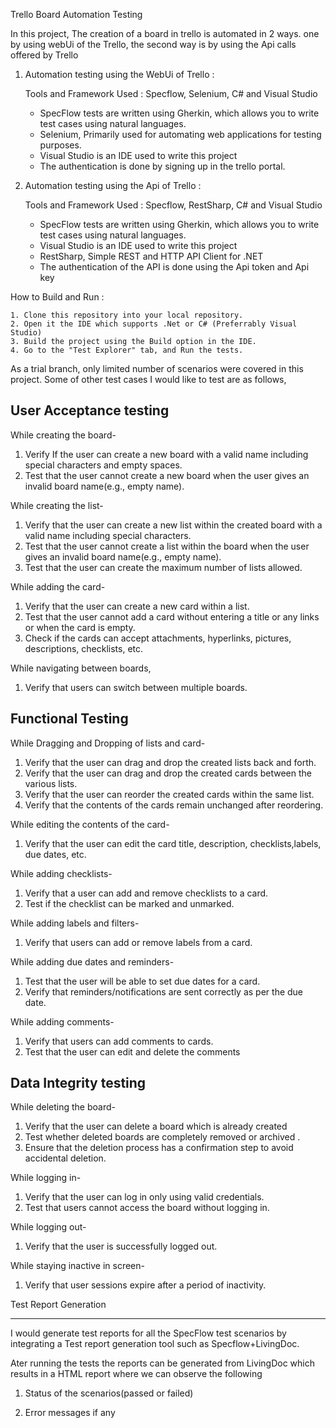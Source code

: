 ﻿
Trello Board Automation Testing

In this project, The creation of a board in trello is automated in 2 ways. one by using webUi of the Trello, the second way is by using the Api calls offered by Trello

1. Automation testing using the WebUi of Trello :

	Tools and Framework Used :
		Specflow, Selenium, C# and Visual Studio
	- SpecFlow tests are written using Gherkin, which allows you to write test cases using natural languages.
	- Selenium, Primarily used for automating web applications for testing purposes.
	- Visual Studio is an IDE used to write this project
	- The authentication is done by signing up in the trello portal.

2. Automation testing using the Api of Trello :
	
	Tools and Framework Used :
		Specflow, RestSharp, C# and Visual Studio
	- SpecFlow tests are written using Gherkin, which allows you to write test cases using natural languages.
	- Visual Studio is an IDE used to write this project
	- RestSharp, Simple REST and HTTP API Client for .NET
	- The authentication of the API is done using the Api token and Api key


How to Build and Run :

	1. Clone this repository into your local repository.
	2. Open it the IDE which supports .Net or C# (Preferrably Visual Studio)
	3. Build the project using the Build option in the IDE.
	4. Go to the "Test Explorer" tab, and Run the tests.


As a trial branch, only limited number of scenarios were covered in this project. 
Some of other test cases I would like to test are as follows,

User Acceptance testing
-----------------------

While creating the board-

1) Verify If the user can create a new board with a valid name including special characters and empty spaces.
2) Test that the user cannot create a new board when the user gives an invalid board name(e.g., empty name).

While creating the list-

1) Verify that the user can create a new list within the created board with a valid name including special characters.
2) Test that the user cannot create a list within the board when the user gives an invalid board name(e.g., empty name).
3) Test that the user can create the maximum number of lists allowed.

While adding the card-

1) Verify that the user can create a new card within a list.
2) Test that the user cannot add a card without entering a title or any links or when the card is empty.
3) Check if the cards can accept attachments, hyperlinks, pictures, descriptions, checklists, etc.

While navigating between boards,

1) Verify that users can switch between multiple boards.

Functional Testing
-----------------

While Dragging and Dropping of lists and card-

1) Verify that the user can drag and drop the created lists back and forth.
2) Verify that the user can drag and drop the created cards between the various lists.
3) Verify that the user can reorder the created cards  within the same list.
4) Verify that the contents of the cards remain unchanged after reordering.

While editing the contents of the card-

1) Verify that the user can edit the card title, description, checklists,labels, due dates, etc.

While adding checklists-

1) Verify that a user can add and remove checklists to a card.
2) Test if the checklist can be marked and unmarked.

While adding labels and filters-

1) Verify that users can add or remove labels from a card.

While adding due dates and reminders-

1) Test that the user will be able to set due dates for a card.
2) Verify that reminders/notifications are sent correctly as per the due date.

While adding comments-

1) Verify that users can add comments to cards.
2) Test that the user can edit and delete the comments


Data Integrity testing
---------------------

While deleting the board-

1) Verify that the user can delete a board which is already created
2) Test whether deleted boards are completely removed or archived .
3) Ensure that the deletion process has a confirmation step to avoid accidental deletion.


While logging in-

1) Verify that the user can log in only using valid credentials.
2) Test that users cannot access the board without logging in.

While logging out-

1) Verify that the user is successfully logged out.

While staying inactive in screen-

1) Verify that user sessions expire after a period of inactivity.



Test Report Generation

--------------------------------

I would generate test reports for all the SpecFlow test scenarios by integrating a Test report generation tool such as Specflow+LivingDoc.

Ater running the tests the reports can be generated from LivingDoc which results in a HTML report where we can observe the following

 1) Status of the scenarios(passed or failed) 

 2) Error messages if any